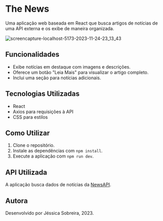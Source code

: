 # The News
Uma aplicação web baseada em React que busca artigos de notícias de uma API externa e os exibe de maneira organizada.

![screencapture-localhost-5173-2023-11-24-23_13_43](https://github.com/jessica-sobreira/the-news/assets/117686537/ec9e7c83-6dab-4aa5-a65b-2c6775c1324c)

## Funcionalidades

- Exibe notícias em destaque com imagens e descrições.
- Oferece um botão "Leia Mais" para visualizar o artigo completo.
- Inclui uma seção para notícias adicionais.

## Tecnologias Utilizadas

- React
- Axios para requisições à API
- CSS para estilos

## Como Utilizar

1. Clone o repositório.
2. Instale as dependências com `npm install`.
3. Execute a aplicação com `npm run dev`.

## API Utilizada

A aplicação busca dados de notícias da [NewsAPI](https://saurav.tech/NewsAPI/).

## Autora

Desenvolvido por Jéssica Sobreira, 2023.

